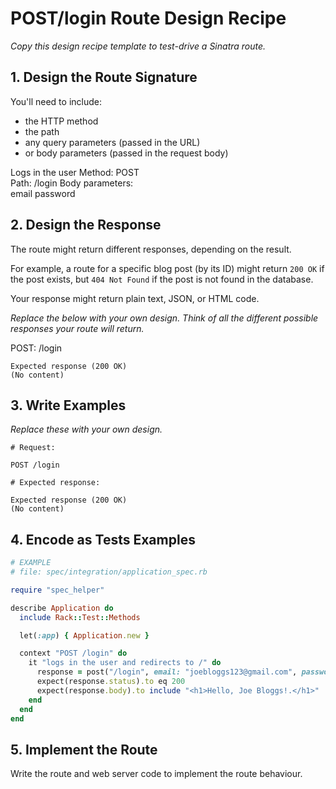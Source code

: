 # POST/login Route Design Recipe

_Copy this design recipe template to test-drive a Sinatra route._

## 1. Design the Route Signature

You'll need to include:
  * the HTTP method
  * the path
  * any query parameters (passed in the URL)
  * or body parameters (passed in the request body)

  Logs in the user
  Method: POST  
  Path: /login
  Body parameters:  
    email
    password

## 2. Design the Response

The route might return different responses, depending on the result.

For example, a route for a specific blog post (by its ID) might return `200 OK` if the post exists, but `404 Not Found` if the post is not found in the database.

Your response might return plain text, JSON, or HTML code. 

_Replace the below with your own design. Think of all the different possible responses your route will return._

POST: /login
```
Expected response (200 OK)
(No content)
```

## 3. Write Examples

_Replace these with your own design._

```
# Request:

POST /login

# Expected response:

Expected response (200 OK)
(No content)
```

## 4. Encode as Tests Examples

```ruby
# EXAMPLE
# file: spec/integration/application_spec.rb

require "spec_helper"

describe Application do
  include Rack::Test::Methods

  let(:app) { Application.new }

  context "POST /login" do
    it "logs in the user and redirects to /" do
      response = post("/login", email: "joebloggs123@gmail.com", password: "password")
      expect(response.status).to eq 200
      expect(response.body).to include "<h1>Hello, Joe Bloggs!.</h1>"
    end
  end
end
```

## 5. Implement the Route

Write the route and web server code to implement the route behaviour.